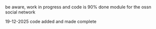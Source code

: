 be aware, work in progress and code is 90% done
module for the ossn social network

19-12-2025 code added and made complete
